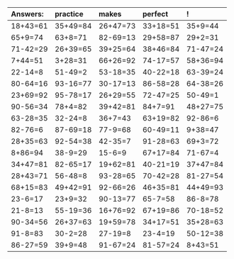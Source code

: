 | Answers: | practice | makes | perfect | ! |
| :--- | :--- | :--- | :--- | :--- |
| 18+43=61 | 35+49=84 | 26+47=73 | 33+18=51 | 35+9=44 | 
| 65+9=74 | 63+8=71 | 82-69=13 | 29+58=87 | 29+2=31 | 
| 71-42=29 | 26+39=65 | 39+25=64 | 38+46=84 | 71-47=24 | 
| 7+44=51 | 3+28=31 | 66+26=92 | 74-17=57 | 58+36=94 | 
| 22-14=8 | 51-49=2 | 53-18=35 | 40-22=18 | 63-39=24 | 
| 80-64=16 | 93-16=77 | 30-17=13 | 86-58=28 | 64-38=26 | 
| 23+69=92 | 95-78=17 | 26+29=55 | 72-47=25 | 50-49=1 | 
| 90-56=34 | 78+4=82 | 39+42=81 | 84+7=91 | 48+27=75 | 
| 63-28=35 | 32-24=8 | 36+7=43 | 63+19=82 | 92-86=6 | 
| 82-76=6 | 87-69=18 | 77-9=68 | 60-49=11 | 9+38=47 | 
| 28+35=63 | 92-54=38 | 42-35=7 | 91-28=63 | 69+3=72 | 
| 8+86=94 | 38-9=29 | 15-6=9 | 67+17=84 | 71-67=4 | 
| 34+47=81 | 82-65=17 | 19+62=81 | 40-21=19 | 37+47=84 | 
| 28+43=71 | 56-48=8 | 93-28=65 | 70-42=28 | 81-27=54 | 
| 68+15=83 | 49+42=91 | 92-66=26 | 46+35=81 | 44+49=93 | 
| 23-6=17 | 23+9=32 | 90-13=77 | 65-7=58 | 86-8=78 | 
| 21-8=13 | 55-19=36 | 16+76=92 | 67+19=86 | 70-18=52 | 
| 90-34=56 | 26+37=63 | 19+59=78 | 34+17=51 | 35+28=63 | 
| 91-8=83 | 30-2=28 | 27-19=8 | 23-4=19 | 50-12=38 | 
| 86-27=59 | 39+9=48 | 91-67=24 | 81-57=24 | 8+43=51 | 
